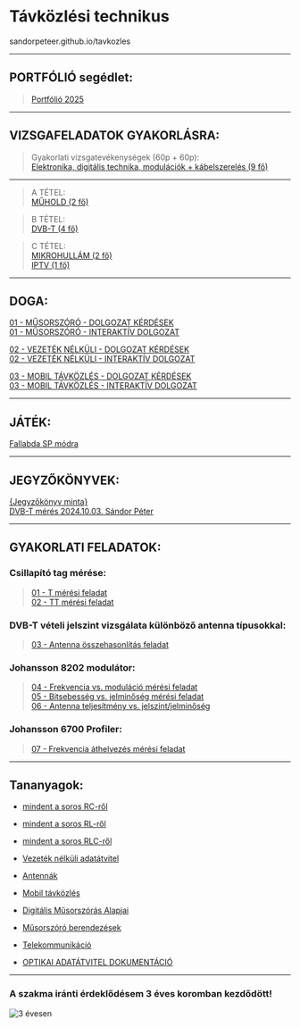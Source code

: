 # Távközlési technikus  

sandorpeteer.github.io/tavkozles    

---   

## PORTFÓLIÓ segédlet:  
> [Portfólió 2025](https://drive.google.com/file/d/1KgEOoGC8da8Do3LfUpB7KLwipYN8X3ax/view?usp=sharing)

---

## VIZSGAFELADATOK GYAKORLÁSRA:

> Gyakorlati vizsgatevékenységek (60p + 60p):   
> [Elektronika, digitális technika, modulációk + kábelszerelés (9 fő)](https://sandorpeteer.github.io/tavkozles/vizsga)    

---

> A TÉTEL:   
> [MŰHOLD (2 fő)](https://sandorpeteer.github.io/tavkozles/muhold_vizsga)    

> B TÉTEL:    
> [DVB-T (4 fő)](https://sandorpeteer.github.io/tavkozles/dvb_vizsga)    

> C TÉTEL:    
> [MIKROHULLÁM (2 fő)](https://sandorpeteer.github.io/tavkozles/mikro_vizsga)    
> [IPTV (1 fő)](https://sandorpeteer.github.io/tavkozles/iptv_vizsga)    
 

---

## DOGA:
[01 - MŰSORSZÓRÓ - DOLGOZAT KÉRDÉSEK](https://sandorpeteer.github.io/tavkozles/musorszoro_kerdesek)    
[01 - MŰSORSZÓRÓ - INTERAKTÍV DOLGOZAT](https://sandorpeteer.github.io/tavkozles/musorszoro)   

[02 - VEZETÉK NÉLKÜLI - DOLGOZAT KÉRDÉSEK](https://sandorpeteer.github.io/tavkozles/vezeteknelkuli_kerdesek)   
[02 - VEZETÉK NÉLKÜLI - INTERAKTÍV DOLGOZAT](https://sandorpeteer.github.io/tavkozles/vezeteknelkul)   

[03 - MOBIL TÁVKÖZLÉS - DOLGOZAT KÉRDÉSEK](https://sandorpeteer.github.io/tavkozles/mobil_kerdesek)   
[03 - MOBIL TÁVKÖZLÉS - INTERAKTÍV DOLGOZAT](https://sandorpeteer.github.io/tavkozles/mobil)   

---

## JÁTÉK: 
[Fallabda SP módra](https://sandorpeteer.github.io/tavkozles/game)  

---

## JEGYZŐKÖNYVEK:   
[{Jegyzőkönyv minta}](https://sandorpeteer.github.io/tavkozles/Johansson_8202_modulator/jegyzokonyv_minta)   
[DVB-T mérés 2024.10.03. Sándor Péter](https://sandorpeteer.github.io/tavkozles/DVB-T_meres_SP)   

---  
## GYAKORLATI FELADATOK:   

### Csillapító tag mérése:   
> [01 - T mérési feladat](https://sandorpeteer.github.io/tavkozles/RLC/T)   
> [02 - TT mérési feladat](https://sandorpeteer.github.io/tavkozles/RLC/PI)   

### DVB-T vételi jelszint vizsgálata különböző antenna típusokkal:   
> [03 - Antenna összehasonlítás feladat](https://sandorpeteer.github.io/tavkozles/antennak/feladat)   

### Johansson 8202 modulátor:   
> [04 - Frekvencia vs. moduláció mérési feladat](https://sandorpeteer.github.io/tavkozles/Johansson_8202_modulator/feladat)   
> [05 - Bitsebesség vs. jelminőség mérési feladat](https://sandorpeteer.github.io/tavkozles/Johansson_8202_modulator/feladat2)   
> [06 - Antenna teljesítmény vs. jelszint/jelminőség](https://sandorpeteer.github.io/tavkozles/Johansson_8202_modulator/feladat3)      

### Johansson 6700 Profiler:
> [07 - Frekvencia áthelyezés mérési feladat](https://sandorpeteer.github.io/tavkozles/Johansson_6700_Profiler/feladat1)   

---   

## Tananyagok:

- [mindent a soros RC-ről](https://sandorpeteer.github.io/tavkozles/soros_rc.pdf)   
- [mindent a soros RL-ről](https://sandorpeteer.github.io/tavkozles/soros_rl.pdf)   
- [mindent a soros RLC-ről](https://sandorpeteer.github.io/tavkozles/soros_rlc.pdf)
  
- [Vezeték nélküli adatátvitel](https://drive.google.com/file/d/1atCYFilDRKF3jYGR3G-ug3GWAf1A07m_/view?usp=drive_link)
    
- [Antennák](https://drive.google.com/file/d/1o55MGlPLGShmrXSF5-LfJPJj-A-F6xdj/view?usp=drive_link)   

- [Mobil távközlés](https://youtu.be/Jpbaa8ErL3Q?si=Wh_PltT4ShZLV2WJ)

- [Digitális Műsorszórás Alapjai](https://drive.google.com/file/d/17f1XG8Pv7S-TeeBBIN8uEHIEw2vlyzSN/view?usp=drive_link)
- [Műsorszóró berendezések](https://sandorpeteer.github.io/tavkozles/musorszoras)

- [Telekommunikáció](https://drive.google.com/file/d/1Ac7Nh6PLGb8CNcJHYqsTKhp-EoBFfUmd/view?usp=drive_link)  
  
- [OPTIKAI ADATÁTVITEL DOKUMENTÁCIÓ](https://docs.google.com/document/d/1dnqqqghsqOKc_PRbdLQtqtarTR4-t_Bkibqxh3Sk_7Y/edit?usp=sharing)  

---

### A szakma iránti érdeklődésem 3 éves koromban kezdődött! 
![3 évesen](https://sandorpeteer.github.io/tavkozles/Peti3evesen.jpg)
